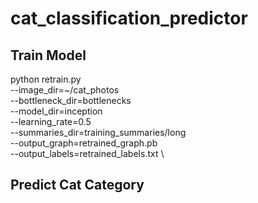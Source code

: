 # cat_classification_predictor

## Train Model
python retrain.py \
  --image_dir=~/cat_photos \
  --bottleneck_dir=bottlenecks \
  --model_dir=inception \
  --learning_rate=0.5 \
  --summaries_dir=training_summaries/long \
  --output_graph=retrained_graph.pb \
  --output_labels=retrained_labels.txt \
  
  
## Predict Cat Category

